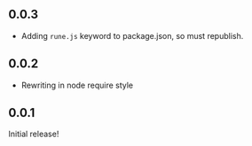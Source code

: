 ## 0.0.3

- Adding `rune.js` keyword to package.json, so must republish.

## 0.0.2

- Rewriting in node require style

## 0.0.1

Initial release!
